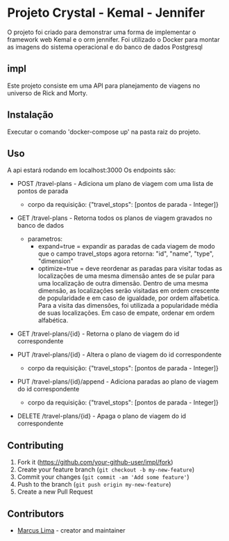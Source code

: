 # Projeto Crystal - Kemal - Jennifer
O projeto foi criado para demonstrar uma forma de implementar o framework web Kemal e o orm jennifer.
Foi utilizado o Docker para montar as imagens do sistema operacional e do banco de dados Postgresql

## impl
Este projeto consiste em uma API para planejamento de viagens no universo de Rick and Morty.

## Instalação
Executar o comando 'docker-compose up' na pasta raiz do projeto.

## Uso
A api estará rodando em localhost:3000
Os endpoints são:

 - POST /travel-plans - Adiciona um plano de viagem com uma lista de pontos de parada
    - corpo da requisição: {"travel_stops": [pontos de parada - Integer]}

 - GET /travel-plans - Retorna todos os planos de viagem gravados no banco de dados
    - parametros:
        - expand=true = expandir as paradas de cada viagem de modo que o campo travel_stops agora retorna: "id", "name", "type", "dimension"
        - optimize=true = deve reordenar as paradas para visitar todas as localizações de uma mesma dimensão antes de se pular para uma localização de outra dimensão. Dentro de uma mesma dimensão, as localizações serão visitadas em ordem crescente de popularidade e em caso de igualdade, por ordem alfabetica. Para a visita das dimensões, foi utilizada a popularidade média de suas localizações. Em caso de empate, ordenar em ordem alfabética.

 - GET /travel-plans/{id} - Retorna o plano de viagem do id correspondente 

 - PUT /travel-plans/{id} - Altera o plano de viagem do id correspondente
    -   corpo da requisição: {"travel_stops": [pontos de parada - Integer]}

 - PUT /travel-plans/{id}/append - Adiciona paradas ao plano de viagem do id correspondente
    -   corpo da requisição: {"travel_stops": [pontos de parada - Integer]}

 - DELETE /travel-plans/{id} - Apaga o plano de viagem do id correspondente


## Contributing

1. Fork it (<https://github.com/your-github-user/impl/fork>)
2. Create your feature branch (`git checkout -b my-new-feature`)
3. Commit your changes (`git commit -am 'Add some feature'`)
4. Push to the branch (`git push origin my-new-feature`)
5. Create a new Pull Request

## Contributors

- [Marcus Lima](https://github.com/sucramlima2021) - creator and maintainer
